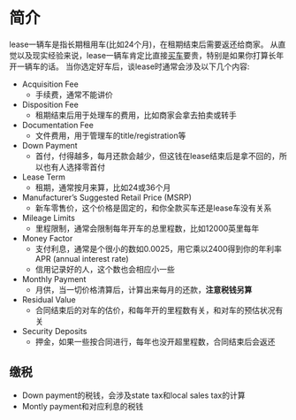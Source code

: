 # 简介
lease一辆车是指长期租用车(比如24个月)，在租期结束后需要返还给商家。
从直觉以及现实经验来说，lease一辆车肯定比直接[买车](buy.md)要贵，特别是如果你打算长年开一辆车的话。
当你选定好车后，谈lease时通常会涉及以下几个内容:  
- Acquisition Fee
   - 手续费，通常不能讲价
- Disposition Fee
   - 租期结束后用于处理车的费用，比如商家会拿去拍卖或转手
- Documentation Fee
   - 文件费用，用于管理车的title/registration等
- Down Payment
   - 首付，付得越多，每月还款会越少，但这钱在lease结束后是拿不回的，所以也有人选择零首付
- Lease Term
   - 租期，通常按月来算，比如24或36个月
- Manufacturer’s Suggested Retail Price (MSRP)
   - 新车零售价，这个价格是固定的，和你全款买车还是lease车没有关系
- Mileage Limits 
   - 里程限制，通常会限制每年开车的总里程数，比如12000英里每年
- Money Factor
   - 支付利息，通常是个很小的数如0.0025，用它乘以2400得到你的年利率APR (annual interest rate)
   - 信用记录好的人，这个数也会相应小一些
- Monthly Payment
   - 月供，当一切价格清算后，计算出来每月的还款，**注意税钱另算**
- Residual Value
   - 合同结束后的对车的估价，和每年开的里程数有关，和对车的预估状况有关
- Security Deposits
   - 押金，如果一些按合同进行，每年也没开超里程数，合同结束后会返还

## 缴税
- Down payment的税钱，会涉及state tax和local sales tax的计算
- Montly payment和对应利息的税钱

